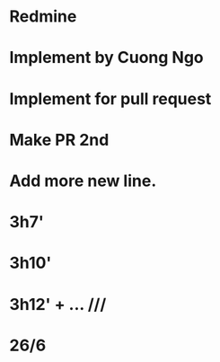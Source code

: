 # Redmine
# Implement by Cuong Ngo
# Implement for pull request
# Make PR 2nd
# Add more new line.
# 3h7'
# 3h10'
# 3h12' + ... ///
# 26/6
